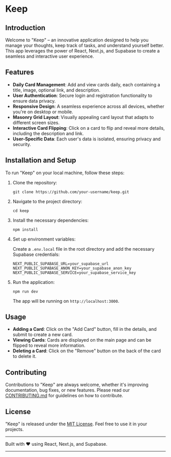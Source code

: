 # Keep

## Introduction

Welcome to "Keep" – an innovative application designed to help you manage your thoughts, keep track of tasks, and understand yourself better. This app leverages the power of React, Next.js, and Supabase to create a seamless and interactive user experience.

## Features

- **Daily Card Management**: Add and view cards daily, each containing a title, image, optional link, and description.
- **User Authentication**: Secure login and registration functionality to ensure data privacy.
- **Responsive Design**: A seamless experience across all devices, whether you're on desktop or mobile.
- **Masonry Grid Layout**: Visually appealing card layout that adapts to different screen sizes.
- **Interactive Card Flipping**: Click on a card to flip and reveal more details, including the description and link.
- **User-Specific Data**: Each user's data is isolated, ensuring privacy and security.

## Installation and Setup

To run "Keep" on your local machine, follow these steps:

1. Clone the repository:

   ```
   git clone https://github.com/your-username/keep.git
   ```

2. Navigate to the project directory:

   ```
   cd keep
   ```

3. Install the necessary dependencies:

   ```
   npm install
   ```

4. Set up environment variables:

   Create a `.env.local` file in the root directory and add the necessary Supabase credentials:

   ```
   NEXT_PUBLIC_SUPABASE_URL=your_supabase_url
   NEXT_PUBLIC_SUPABASE_ANON_KEY=your_supabase_anon_key
   NEXT_PUBLIC_SUPABASE_SERVICE=your_supabase_service_key
   ```

5. Run the application:

   ```
   npm run dev
   ```

   The app will be running on `http://localhost:3000`.

## Usage

- **Adding a Card**: Click on the "Add Card" button, fill in the details, and submit to create a new card.
- **Viewing Cards**: Cards are displayed on the main page and can be flipped to reveal more information.
- **Deleting a Card**: Click on the "Remove" button on the back of the card to delete it.

## Contributing

Contributions to "Keep" are always welcome, whether it's improving documentation, bug fixes, or new features. Please read our [CONTRIBUTING.md](CONTRIBUTING.md) for guidelines on how to contribute.

## License

"Keep" is released under the [MIT License](LICENSE). Feel free to use it in your projects.

---

Built with ❤️ using React, Next.js, and Supabase.

---
